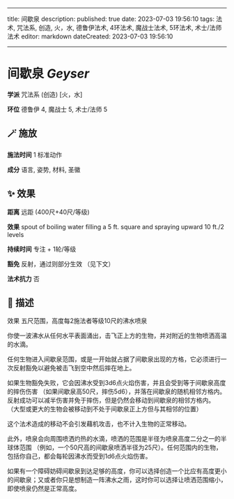 
---
title: 间歇泉
description: 
published: true
date: 2023-07-03 19:56:10
tags: 法术, 咒法系, 创造, 火，水, 德鲁伊法术, 4环法术, 魔战士法术, 5环法术, 术士/法师法术
editor: markdown
dateCreated: 2023-07-03 19:56:10

---

# **间歇泉** *Geyser*

**学派** 咒法系 (创造) \[火，水\] 

**环位** 德鲁伊 4, 魔战士 5, 术士/法师 5

## 🪄 施放

**施法时间** 1 标准动作

**成分** 语言, 姿势, 材料, 圣徽

## ✨ 效果  

**距离** 远距 (400尺+40尺/等级) 

**效果** spout of boiling water filling a 5 ft. square and spraying upward 10 ft./2 levels 

**持续时间** 专注 + 1轮/等级 

**豁免** 反射，通过则部分生效 （见下文）

**法术抗力** 否

## 📖 描述

效果              五尺范围，高度每2施法者等级10尺的沸水喷泉

你使一波沸水从任何水平表面涌出，击飞正上方的生物，并对附近的生物喷洒高温的水滴。

任何生物进入间歇泉范围，或是一开始就占据了间歇泉出现的方格，它必须进行一次反射豁免以避免被击飞到空中然后摔在地上。

如果生物豁免失败，它会因沸水受到3d6点火焰伤害，并且会受到等于间歇泉高度的摔伤伤害 （如果间歇泉高50尺，摔伤5d6），并落在间歇泉的随机相邻方格内。反射成功可以减半伤害并免于摔伤，但是仍然会移动到间歇泉的相邻方格内。 （大型或更大的生物会被移动到不处于间歇泉正上方但与其相邻的位置）

这个法术造成的移动不会引发藉机攻击，也不计入生物的正常移动。

此外，喷泉会向周围喷洒灼热的水滴，喷洒的范围是半径为喷泉高度二分之一的半球体范围 （例如，一个50尺高的间歇泉喷洒半径为25尺）。任何范围内的生物，包括你自己，都会每轮因沸水而受到1d6点火焰伤害。

如果有一个障碍妨碍间歇泉到达足够的高度，你可以选择创造一个比应有高度更小的间歇泉；又或者你只是想制造一阵沸水之雨，这时你可以选择让喷洒范围缩小，即使喷泉仍然是正常高度。
    